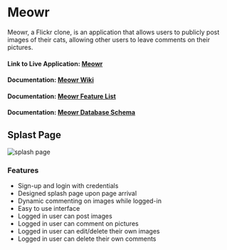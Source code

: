# Meowr #

Meowr, a Flickr clone, is an application that allows users to publicly post images of their cats, allowing other users to leave comments on their pictures. 

<h4> Link to Live Application: <a href="https://meowr.herokuapp.com/">Meowr</a></h4>
<h4> Documentation: <a href="https://github.com/Rayn89/react-redux-solo-main/wiki">Meowr Wiki</a></h4>
<h4> Documentation: <a href="https://github.com/Rayn89/react-redux-solo-main/wiki/MVP-Feature-List">Meowr Feature List</a></h4>
<h4> Documentation: <a href="https://github.com/Rayn89/react-redux-solo-main/wiki/Database-Schema">Meowr Database Schema</a></h4>

## Splast Page ##

![splash page](https://cdn.discordapp.com/attachments/920350784925892621/932695228652077106/Screen_Shot_2022-01-17_at_11.57.36_AM.png)


### Features ###

* Sign-up and login with credentials
* Designed splash page upon page arrival
* Dynamic commenting on images while logged-in
* Easy to use interface
* Logged in user can post images
* Logged in user can comment on pictures
* Logged in user can edit/delete their own images
* Logged in user can delete their own comments
